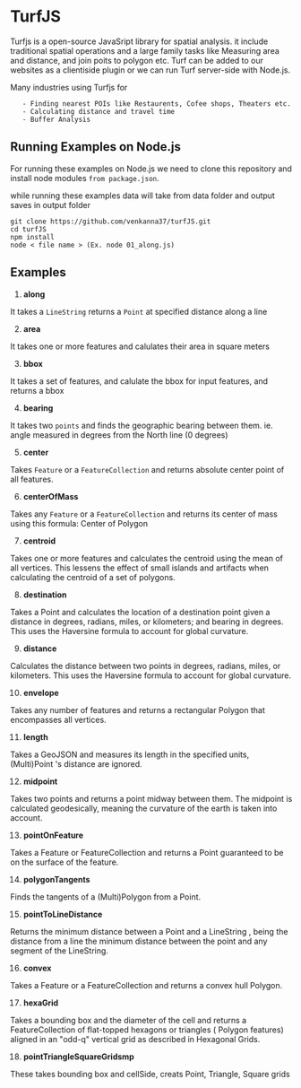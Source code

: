 # TurfJS

Turfjs is a open-source JavaSript library for spatial analysis. it include traditional spatial operations and a large family tasks like Measuring area and distance, and join poits to polygon etc. Turf can be added to our websites as a clientiside plugin or we can run Turf server-side with Node.js.

Many industries using Turfjs for

       - Finding nearest POIs like Restaurents, Cofee shops, Theaters etc.
       - Calculating distance and travel time
       - Buffer Analysis
       
       
## Running Examples on Node.js

For running these examples on Node.js we need to clone this repository and install node modules `from package.json`.

while running these examples data will take from data folder and output saves in output folder
```
git clone https://github.com/venkanna37/turfJS.git
cd turfJS
npm install
node < file name > (Ex. node 01_along.js)
```

## Examples

1. **along**

  It takes a `LineString` returns a `Point` at specified distance along a line
  
  
2. **area**

  It takes one or more features and calulates their area in square meters
  
3. **bbox**

  It takes a set of features, and calulate the bbox for input features, and returns a bbox
  
4. **bearing**

  It takes two `points` and finds the geographic bearing between them. ie. angle measured in degrees from the North line (0 degrees)
  
5. **center**

  Takes `Feature` or a `FeatureCollection` and returns absolute center point of all features.
  
6. **centerOfMass**

  Takes any `Feature` or a `FeatureCollection` and returns its center of mass using this formula: Center of Polygon
  
7. **centroid**

  Takes one or more features and calculates the centroid using the mean of all vertices. This lessens the effect of small islands and artifacts when calculating the centroid of a set of polygons.
  
8. **destination**

  Takes a Point and calculates the location of a destination point given a distance in degrees, radians, miles, or kilometers; and bearing in degrees. This uses the Haversine formula to account for global curvature.


9. **distance**

  Calculates the distance between two points in degrees, radians, miles, or kilometers. This uses the Haversine formula to account for global curvature.
  
10. **envelope**

  Takes any number of features and returns a rectangular Polygon that encompasses all vertices.

11. **length**

  Takes a GeoJSON and measures its length in the specified units, (Multi)Point 's distance are ignored.
  
12. **midpoint**

  Takes two points and returns a point midway between them. The midpoint is calculated geodesically, meaning the curvature of the earth is taken into account.
  
13. **pointOnFeature**

  Takes a Feature or FeatureCollection and returns a Point guaranteed to be on the surface of the feature.
  
14. **polygonTangents**

  Finds the tangents of a (Multi)Polygon from a Point.
  
15. **pointToLineDistance**

  Returns the minimum distance between a Point and a LineString , being the distance from a line the minimum distance between the point and any segment of the LineString.
  
16. **convex**

  Takes a Feature or a FeatureCollection and returns a convex hull Polygon.
  
17. **hexaGrid**

  Takes a bounding box and the diameter of the cell and returns a FeatureCollection of flat-topped hexagons or triangles ( Polygon features) aligned in an "odd-q" vertical grid as described in Hexagonal Grids.
  
18. **pointTriangleSquareGridsmp**

  These takes bounding box and cellSide, creats Point, Triangle, Square grids

